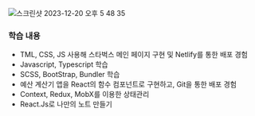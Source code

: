 ![스크린샷 2023-12-20 오후 5 48 35](https://github.com/Heo-y-y/development-blog/assets/112863029/b3d43ee9-a307-4b4c-9e5c-8981f0d4ce1f)

### 학습 내용

- TML, CSS, JS 사용해 스타벅스 메인 페이지 구현 및 Netlify를 통한 배포 경험
- Javascript, Typescript 학습
- SCSS, BootStrap, Bundler 학습
- 예산 계산기 앱을 React의 함수 컴포넌트로 구현하고, Git을 통한 배포 경험
- Context, Redux, MobX를 이용한 상태관리
- React.Js로 나만의 노트 만들기
